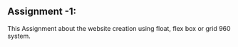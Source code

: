 

Assignment -1:
--------------

This Assignment about the website creation using float, flex box or grid 960 system.
